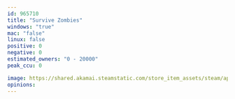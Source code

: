 ```yaml
---
id: 965710
title: "Survive Zombies"
windows: "true"
mac: "false"
linux: false
positive: 0
negative: 0
estimated_owners: "0 - 20000"
peak_ccu: 0

image: https://shared.akamai.steamstatic.com/store_item_assets/steam/apps/965710/header.jpg?t=1542983760
opinions:
---
```

